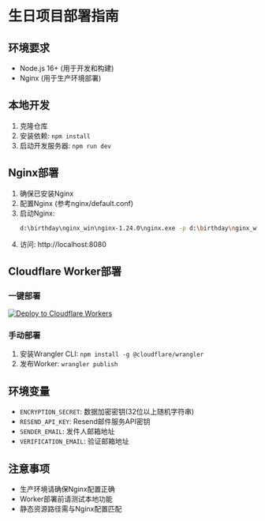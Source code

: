 # 生日项目部署指南

## 环境要求
- Node.js 16+ (用于开发和构建)
- Nginx (用于生产环境部署)

## 本地开发
1. 克隆仓库
2. 安装依赖: `npm install`
3. 启动开发服务器: `npm run dev`

## Nginx部署
1. 确保已安装Nginx
2. 配置Nginx (参考nginx/default.conf)
3. 启动Nginx:
   ```bash
   d:\birthday\nginx_win\nginx-1.24.0\nginx.exe -p d:\birthday\nginx_win\nginx-1.24.0
   ```
4. 访问: http://localhost:8080

## Cloudflare Worker部署

### 一键部署
[![Deploy to Cloudflare Workers](https://deploy.workers.cloudflare.com/button)](https://deploy.workers.cloudflare.com/?url=https://github.com/cfengli007/happy-pxt/tree/main/cloudflare-worker)

### 手动部署
1. 安装Wrangler CLI: `npm install -g @cloudflare/wrangler`
2. 发布Worker: `wrangler publish`


## 环境变量
- `ENCRYPTION_SECRET`: 数据加密密钥(32位以上随机字符串)
- `RESEND_API_KEY`: Resend邮件服务API密钥
- `SENDER_EMAIL`: 发件人邮箱地址
- `VERIFICATION_EMAIL`: 验证邮箱地址

## 注意事项
- 生产环境请确保Nginx配置正确
- Worker部署前请测试本地功能
- 静态资源路径需与Nginx配置匹配